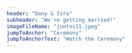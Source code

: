 ```yaml
---
header: "Dany & Isra"
subheader: "We're getting married!"
imageFileName: "juntos11.jpeg"
jumpToAnchor: "Ceremony"
jumpToAnchorText: "Watch the Ceremony"
---
```



